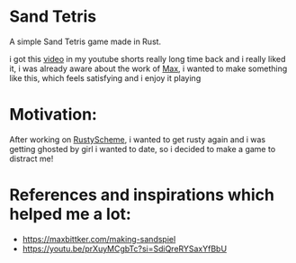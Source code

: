 # Sand Tetris

A simple Sand Tetris game made in Rust.

i got this [video](https://youtu.be/qHVeIvpbma0?si=ZzDwlIT8eN1GtWcI) in my youtube shorts really long time back and i really liked it, i was already aware about the work of [Max](https://github.com/MaxBittker), i wanted to make something like this, which feels satisfying and i enjoy it playing

# Motivation:
After working on [RustyScheme](https://github.com/KMJ-007/RustyScheme), i wanted to get rusty again and i was getting ghosted by girl i wanted to date, so i decided to make a game to distract me!


# References and inspirations which helped me a lot:

- https://maxbittker.com/making-sandspiel
- https://youtu.be/prXuyMCgbTc?si=SdiQreRYSaxYfBbU